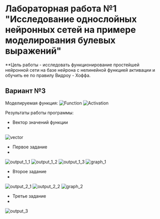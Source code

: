 # Лабораторная работа №1 "Исследование однослойных нейронных сетей на примере моделирования булевых выражений"

**Цель работы - исследовать функционирование простейшей нейронной сети на базе нейрона с нелинейной функцией активации и обучить ее по правилу Видроу - Хоффа.

## Вариант №3

Моделируемая функция:
![Function](https://github.com/Prosto-Fil/ITIB_1/blob/main/itib_1/task_1.png)
![Activation](https://github.com/Prosto-Fil/ITIB_1/blob/main/itib_1/task_2.png)


Результаты работы программы:

* Вектор значений функции
* 
![vector](https://github.com/Prosto-Fil/ITIB_1/blob/main/itib_1/function.png)

* Первое задание
* 
![output_1_1](https://github.com/Prosto-Fil/ITIB_1/blob/main/itib_1/output_1_1.png)
![output_1_2](https://github.com/Prosto-Fil/ITIB_1/blob/main/itib_1/output_1_2.png)
![output_1_3](https://github.com/Prosto-Fil/ITIB_1/blob/main/itib_1/output_1_3.png)
![graph_1](https://github.com/Prosto-Fil/ITIB_1/blob/main/itib_1/graph_1.png)

* Второе задание
* 
![output_2_1](https://github.com/Prosto-Fil/ITIB_1/blob/main/itib_1/output_2_1.png)
![output_2_2](https://github.com/Prosto-Fil/ITIB_1/blob/main/itib_1/output_2_2.png)
![graph_2](https://github.com/Prosto-Fil/ITIB_1/blob/main/itib_1/graph_2.png)

* Третье задание
* 
![output_3](https://github.com/Prosto-Fil/ITIB_1/blob/main/itib_1/output_3_1.png)
